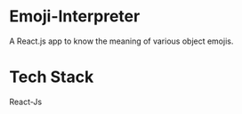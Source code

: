 # Emoji-Interpreter
A React.js app to know the meaning of various object emojis.

# Tech Stack  
React-Js

